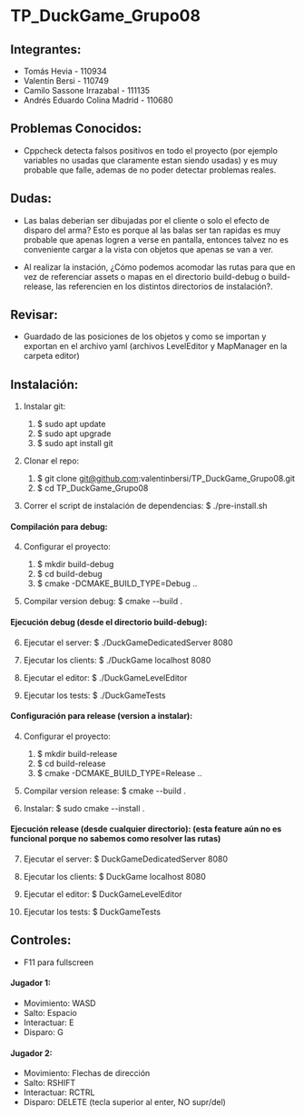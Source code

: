 # TP_DuckGame_Grupo08

## Integrantes:

- Tomás Hevia - 110934
- Valentín Bersi - 110749
- Camilo Sassone Irrazabal - 111135
- Andrés Eduardo Colina Madrid - 110680

## Problemas Conocidos:

- Cppcheck detecta falsos positivos en todo el proyecto (por ejemplo variables no usadas que claramente estan siendo usadas) y es muy probable que falle, ademas de no poder detectar problemas reales.

## Dudas:

- Las balas deberian ser dibujadas por el cliente o solo el efecto de disparo del arma? Esto es porque al las
balas ser tan rapidas es muy probable que apenas logren a verse en pantalla, entonces talvez no es conveniente
cargar a la vista con objetos que apenas se van a ver.

- Al realizar la instación, ¿Cómo podemos acomodar las rutas para que en vez de referenciar assets o mapas en el directorio build-debug o build-release, las referencien en los distintos directorios de instalación?.

## Revisar:

- Guardado de las posiciones de los objetos y como se importan y exportan en el archivo yaml (archivos LevelEditor y MapManager en la carpeta editor)

## Instalación:

1. Instalar git:
    1. $ sudo apt update
    2. $ sudo apt upgrade  
    3. $ sudo apt install git

2. Clonar el repo:
    1. $ git clone git@github.com:valentinbersi/TP_DuckGame_Grupo08.git
    2. $ cd TP_DuckGame_Grupo08

3. Correr el script de instalación de dependencias: $ ./pre-install.sh

#### Compilación para debug:

4. Configurar el proyecto:
    1. $ mkdir build-debug
    2. $ cd build-debug
    3. $ cmake -DCMAKE_BUILD_TYPE=Debug ..

5. Compilar version debug: $ cmake --build .

#### Ejecución debug (desde el directorio build-debug):

6. Ejecutar el server: $ ./DuckGameDedicatedServer 8080

7. Ejecutar los clients: $ ./DuckGame localhost 8080

8. Ejecutar el editor: $ ./DuckGameLevelEditor

9. Ejecutar los tests: $ ./DuckGameTests

#### Configuración para release (version a instalar):

4. Configurar el proyecto:
    1. $ mkdir build-release
    2. $ cd build-release
    3. $ cmake -DCMAKE_BUILD_TYPE=Release ..

5. Compilar version release: \$ cmake --build .

6. Instalar: \$ sudo cmake --install .

#### Ejecución release (desde cualquier directorio): (esta feature aún no es funcional porque no sabemos como resolver las rutas)
 
7. Ejecutar el server: $ DuckGameDedicatedServer 8080

8. Ejecutar los clients: $ DuckGame localhost 8080

9. Ejecutar el editor: $ DuckGameLevelEditor

10. Ejecutar los tests: $ DuckGameTests

## Controles:

* F11 para fullscreen

#### Jugador 1:
* Movimiento: WASD
* Salto: Espacio
* Interactuar: E
* Disparo: G

#### Jugador 2:
* Movimiento: Flechas de dirección
* Salto: RSHIFT
* Interactuar: RCTRL
* Disparo: DELETE (tecla superior al enter, NO supr/del)


